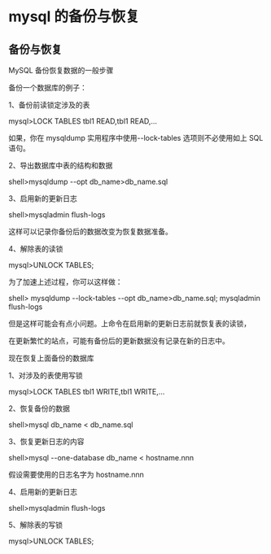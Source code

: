 <!-- Date: 2017-03-29 02:55 -->

# mysql 的备份与恢复

## 备份与恢复

MySQL 备份恢复数据的一般步骤

备份一个数据库的例子：

1、备份前读锁定涉及的表

mysql>LOCK TABLES tbl1 READ,tbl1 READ,…

如果，你在 mysqldump 实用程序中使用--lock-tables 选项则不必使用如上 SQL 语句。

2、导出数据库中表的结构和数据

shell>mysqldump --opt db_name>db_name.sql

3、启用新的更新日志

shell>mysqladmin flush-logs

这样可以记录你备份后的数据改变为恢复数据准备。

4、解除表的读锁

mysql>UNLOCK TABLES;

为了加速上述过程，你可以这样做：

shell> mysqldump --lock-tables --opt db_name>db_name.sql; mysqladmin flush-logs

但是这样可能会有点小问题。上命令在启用新的更新日志前就恢复表的读锁，

在更新繁忙的站点，可能有备份后的更新数据没有记录在新的日志中。

现在恢复上面备份的数据库

1、对涉及的表使用写锁

mysql>LOCK TABLES tbl1 WRITE,tbl1 WRITE,…

2、恢复备份的数据

shell>mysql db_name < db_name.sql

3、恢复更新日志的内容

shell>mysql --one-database db_name < hostname.nnn

假设需要使用的日志名字为 hostname.nnn

4、启用新的更新日志

shell>mysqladmin flush-logs

5、解除表的写锁

mysql>UNLOCK TABLES;
